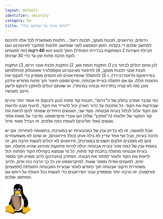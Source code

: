 ```yaml
---
layout: default
identifier: security
category: he
title: "לינוקס מגינה על המחשב שלך"
---
```


וירוסים, טרויאנים, תכנות מעקב, תכנות ריגול... חלונות מאפשרת לכל אלה להיכנס למחשב שלכם די בקלות. הזמן הממוצע לפני שמחשב חלונות (מחובר לאינטרנט ועם חבילת השירות 2 המותקנת בברירת המחדל) הופך לנגוע הוא <b>40 דקות</b> (וזה לפעמים לוקח הרבה פחות זמן עד כדי 30 שניות).

לכן אתם יכולים לבחור בין 1) התקנת חומת אש, 2) התקנת תכנת אנטי וירוס, 3) התקנת תכנת אנטי תכנות מעקב, 4) להיפטר מאינטרנט אקספלורר ואאוטלוק (והחלפתם בפיירפוקס ות'אנדרבירד), ו-5) להתפלל שהפיראטים לא חכמים מספיק כדי לעקוף את ההגנות הללו. 
גם אם תתגלה בעיית אבטחה, ומיקרוסופט תיצור תוך פחות מחודש עידכון מוכן (וזה לא קורה בתדירות גבוהה במיוחד). או שאתם יכולים להתקין לינוקס ולישון היטב מעכשיו.

כפי שכבר אמרנו בחלק של ה"וירוס", תכנות קוד פתוח (כגון לינוקס) זה אומר יותר עיניים שבודקות את הקוד. כל מתכנת על כדור הארץ יכול להוריד את הקוד, להעיף מבט ולראות אם הקוד עלול לכלול בעיות אבטחה. מצד שני, האנשים היחידים שמותר להם לראות את קוד המקור של חלונות (ה"מתכון" שלה) הם עובדי מיקרוסופט. מדובר על מאות אלפי אנשים (אולי מליונים) לעומת כמה אלפים. זה הבדל מאוד גדול.

אבל למעשה, זה לא בדיוק ענין של <i>כמה</i>בעיות יש במערכת, בהשוואה לאחרות. אם יש הרבה בעיות, אבל אף אחד עדיין לא גילה אותן (כולל פיראטים), או שהם לא משמעותיים (הם לא מסכנים חלקים חשובים במערכת), פיראטים לא יכולים לעשות הרבה נזק. זה באמת ענין של <i>כמה מהר בעיית אבטחה יכולה להיות מתוקנת מהרגע שהיא מתגלה</i>. אם בעיית אבטחה מתגלה בתכנת קוד פתוח, כל מי שנמצא בקהילת הקוד הפתוח יכול לראות את הקוד ולעזור לפתור את הבעיה. הפתרון (והעידכון) לרוב מופיע תוך מספר ימים, לפעמים אפילו מספר שעות. למיקרוסופט אין כל כך הרבה כוח אדם, ולרוב משחררת תיקוני אבטחה תוך כחודש לאחר שבעיית האבטחה התגלתה (ולפעמים פורסמה): זה הרבה יותר ממספיק עבור הפיראטים כדי לעשות ככל העולה על רוחם עם המחשב שלכם. 


<img src="/img/security_thumb.png" />





